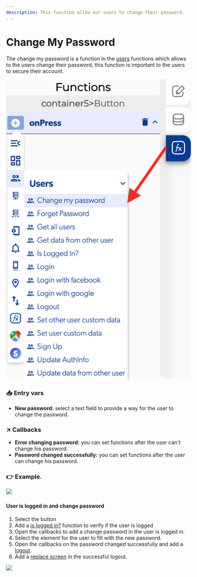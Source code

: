 ```yaml
---
description: This function allow our users to change their password.
---
```


# Change My Password

The change my password is a function in the [users](./) functions which allows to the users change their password, this function is important to the users to secure their account.

![](../../../.gitbook/assets/captura-de-pantalla-2020-02-10-a-la-s-10.31.05.png)

### 📥 Entry vars <a id="entry-vars"></a>

* **New password:** select a text field to provide a way for the user to change the password.

### ↗ Callbacks <a id="entry-vars"></a>

* **Error changing password:** you can set functions after the user can't change his password.
* **Password changed successfully:** you can set functions after the user can change his password.

### 👉 Example.  <a id="examples"></a>

![](../../../.gitbook/assets/ezgif.com-video-to-gif-18.gif)

#### User is logged in and change password

1. Select the button
2. Add a [is logged in?](is-logged-in.md) function to verify if the user is logged
3. Open the callbacks to add a change password in the user is logged in.
4. Select the element for the user to fill with the new password.
5. Open the callbacks on the password changed successfully and add a [logout](logout.md).
6. Add a [replace screen](../navigation/replace-screen.md) in the successful logout.

![](../../../.gitbook/assets/ezgif.com-video-to-gif-19.gif)

